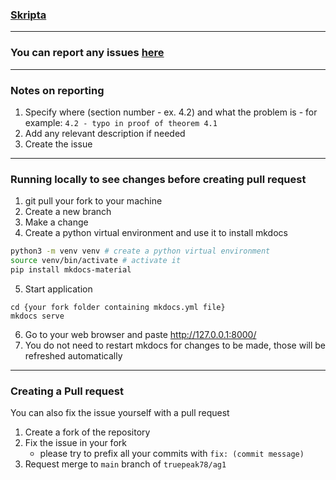 ### [Skripta](https://skripta.ag1.monster)

---

### You can report any issues [**here**](https://github.com/truepeak78/ag1/issues/new)

---

### Notes on reporting

1. Specify where (section number - ex. 4.2) and what the problem is - for example: `4.2 - typo in proof of theorem 4.1`
2. Add any relevant description if needed
3. Create the issue

---

### Running locally to see changes before creating pull request

1. git pull your fork to your machine
2. Create a new branch
3. Make a change
4. Create a python virtual environment and use it to install mkdocs
```bash
python3 -m venv venv # create a python virtual environment
source venv/bin/activate # activate it
pip install mkdocs-material
```
5. Start application
```
cd {your fork folder containing mkdocs.yml file}
mkdocs serve
```
6. Go to your web browser and paste http://127.0.0.1:8000/
7. You do not need to restart mkdocs for changes to be made, those will be refreshed automatically


---

### Creating a Pull request

You can also fix the issue yourself with a pull request

1. Create a fork of the repository
2. Fix the issue in your fork
    - please try to prefix all your commits with `fix: (commit message)` 
4. Request merge to `main` branch of `truepeak78/ag1`
